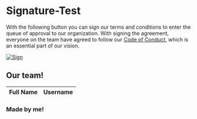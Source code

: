 # Signature-Test

With the following button you can sign our terms and conditions to enter the queue of approval to our organization. With signing the agreement, everyone on the team have agreed to follow our [Code of Conduct](https://code-of-conduct.url/), which is an essential part of our vision.

[![Sign](https://img.shields.io/badge/join_the_team!-2ea043?style=for-the-badge&logo=buddy&logoColor=ffffff)](https://github.com/Vicente-G/Signature-Test/issues/new?template=sign-the-terms.yml)

## Our team!
| **Full Name** | **Username** |
| ------------- | ------------ |
### Made by me!
